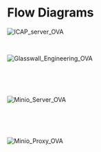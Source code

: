 # Flow Diagrams


![ICAP_server_OVA](https://user-images.githubusercontent.com/8102313/100139642-d64dcc80-2ea0-11eb-90a2-46d0991a1336.png)

<br />


![Glasswall_Engineering_OVA](https://user-images.githubusercontent.com/8102313/100145166-f71a2000-2ea8-11eb-9a86-3238031b09eb.png)

<br />
<br />
<br />


![Minio_Server_OVA](https://user-images.githubusercontent.com/8102313/99834657-91f6bf80-2b74-11eb-9fbe-a80b495c1972.png)

<br />
<br />
<br />

![Minio_Proxy_OVA](https://user-images.githubusercontent.com/8102313/99837199-3dedda00-2b78-11eb-9ff4-8e113e3578ba.png)




